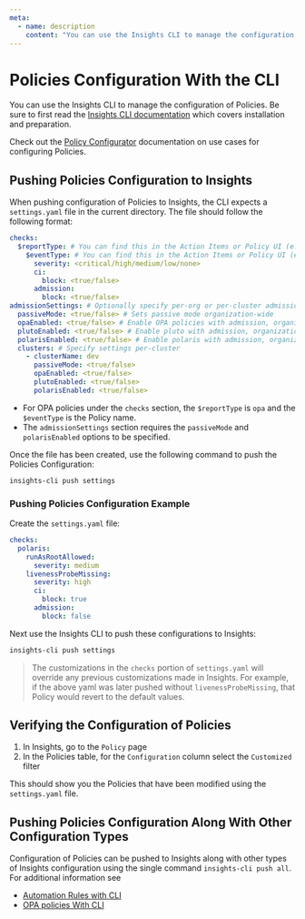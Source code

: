 ```yaml
---
meta:
  - name: description
    content: "You can use the Insights CLI to manage the configuration of Policies. Be sure to first read the Insights CLI documentation which covers installation and preparation."
---
```

# Policies Configuration With the CLI
You can use the Insights CLI to manage the configuration of Policies.
Be sure to first read the [Insights CLI documentation](/configure/cli/cli) which covers installation and preparation.

Check out the [Policy Configurator](/configure/policy/configurator) documentation on use cases for configuring Policies.

## Pushing Policies Configuration to Insights
When pushing configuration of Policies to Insights, the CLI expects a `settings.yaml` file in the current directory.
The file should follow the following format:
```yaml
checks:
  $reportType: # You can find this in the Action Items or Policy UI (e.g. `polaris`)
    $eventType: # You can find this in the Action Items or Policy UI (e.g. `runAsRootAllowed`)
      severity: <critical/high/medium/low/none>
      ci:
        block: <true/false>
      admission:
        block: <true/false>
admissionSettings: # Optionally specify per-org or per-cluster admission controller settings
  passiveMode: <true/false> # Sets passive mode organization-wide
  opaEnabled: <true/false> # Enable OPA policies with admission, organization-wide
  plutoEnabled: <true/false> # Enable pluto with admission, organization-wide
  polarisEnabled: <true/false> # Enable polaris with admission, organization-wide
  clusters: # Specify settings per-cluster
    - clusterName: dev
      passiveMode: <true/false>
      opaEnabled: <true/false>
      plutoEnabled: <true/false>
      polarisEnabled: <true/false>
```

* For OPA policies under the `checks` section, the `$reportType` is `opa` and the `$eventType` is the Policy name.
* The `admissionSettings` section requires the `passiveMode` and `polarisEnabled` options to be specified.

Once the file has been created, use the following command to push the Policies Configuration:
```
insights-cli push settings
```

### Pushing Policies Configuration Example
Create the `settings.yaml` file:
```yaml
checks:
  polaris:
    runAsRootAllowed:
      severity: medium
    livenessProbeMissing:
      severity: high
      ci:
        block: true
      admission:
        block: false
```

Next use the Insights CLI to push these configurations to Insights:

```bash
insights-cli push settings
```

>The customizations in the `checks` portion of `settings.yaml` will override any previous customizations made in Insights. For example, if the above yaml was later pushed without `livenessProbeMissing`, that Policy would revert to the default values.

## Verifying the Configuration of Policies
1. In Insights, go to the `Policy` page
2. In the Policies table, for the `Configuration` column select the `Customized` filter

This should show you the Policies that have been modified using the `settings.yaml` file.

## Pushing Policies Configuration Along With Other Configuration Types
Configuration of Policies can be pushed to Insights along with other types of Insights configuration using the single command `insights-cli push all`. For additional information see
* [Automation Rules with CLI](/configure/cli/automation-rules)
* [OPA policies With CLI](/configure/cli/opa)
